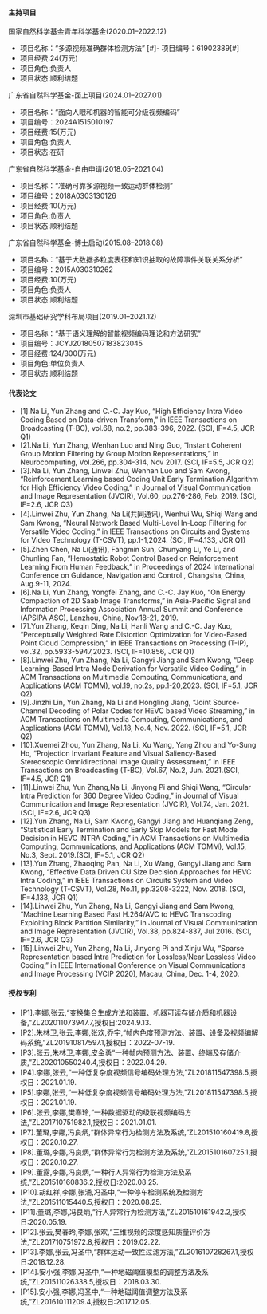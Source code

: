 
#### 主持项目
国家自然科学基金青年科学基金(2020.01–2022.12)
- 项目名称：“多源视频准确群体检测方法”
[#]- 项目编号：61902389[#]
- 项目经费:24(万元)
- 项目角色:负责人
- 项目状态:顺利结题

广东省自然科学基金-面上项目(2024.01–2027.01)
- 项目名称：“面向人眼和机器的智能可分级视频编码”
- 项目编号：2024A1515010197
- 项目经费:15(万元)
- 项目角色:负责人
- 项目状态:在研

广东省自然科学基金-自由申请(2018.05–2021.04)
- 项目名称：“准确可靠多源视频一致运动群体检测”
- 项目编号：2018A0303130126
- 项目经费:10(万元)
- 项目角色:负责人
- 项目状态:顺利结题

广东省自然科学基金-博士启动(2015.08–2018.08)
- 项目名称：“基于大数据多粒度表征和知识抽取的故障事件关联关系分析”
- 项目编号：2015A030310262
- 项目经费:10(万元)
- 项目角色:负责人
- 项目状态:顺利结题

深圳市基础研究学科布局项目(2019.01–2021.12)
- 项目名称：“基于语义理解的智能视频编码理论和方法研究”
- 项目编号：JCYJ20180507183823045
- 项目经费:124/300(万元)
- 项目角色:单位负责人
- 项目状态:顺利结题


#### 代表论文

- [1].Na Li, Yun Zhang and C.-C. Jay Kuo, “High Efficiency Intra Video Coding Based on Data-driven Transform,” in IEEE Transactions on Broadcasting (T-BC), vol.68, no.2, pp.383-396, 2022. (SCI, IF=4.5, JCR Q1)
- [2].Na Li, Yun Zhang, Wenhan Luo and Ning Guo, “Instant Coherent Group Motion Filtering by Group Motion Representations,” in Neurocomputing, Vol.266, pp.304-314, Nov 2017. (SCI, IF=5.5, JCR Q2)
- [3].Na Li, Yun Zhang, Linwei Zhu, Wenhan Luo and Sam Kwong, “Reinforcement Learning based Coding Unit Early Termination Algorithm for High Efficiency Video Coding,” in Journal of Visual Communication and Image Representation (JVCIR), Vol.60, pp.276-286, Feb. 2019. (SCI, IF=2.6, JCR Q3)
- [4].Linwei Zhu, Yun Zhang, Na Li(共同通讯), Wenhui Wu, Shiqi Wang and Sam Kwong, “Neural Network Based Multi-Level In-Loop Filtering for Versatile Video Coding,” in IEEE Transactions on Circuits and Systems for Video Technology (T-CSVT), pp.1-1,2024. (SCI, IF=4.133, JCR Q1)
- [5].Zhen Chen, Na Li(通讯), Fangmin Sun, Chunyang Li, Ye Li, and Chunling Fan, “Hemostatic Robot Control Based on Reinforcement Learning From Human Feedback,” in Proceedings of 2024 International Conference on Guidance, Navigation and Control , Changsha, China, Aug.9-11, 2024.
- [6].Na Li, Yun Zhang, Yongfei Zhang, and C.-C. Jay Kuo, “On Energy Compaction of 2D Saab Image Transforms,” in Asia-Pacific Signal and Information Processing Association Annual Summit and Conference (APSIPA ASC), Lanzhou, China, Nov.18-21, 2019.
- [7].Yun Zhang, Keqin Ding, Na Li, Hanli Wang and C.-C. Jay Kuo, “Perceptually Weighted Rate Distortion Optimization for Video-Based Point Cloud Compression,” in IEEE Transactions on Processing (T-IP), vol.32, pp.5933-5947,2023. (SCI, IF=10.856, JCR Q1)
- [8].Linwei Zhu, Yun Zhang, Na Li, Gangyi Jiang and Sam Kwong, “Deep Learning-Based Intra Mode Derivation for Versatile Video Coding,” in ACM Transactions on Multimedia Computing, Communications, and Applications (ACM TOMM), vol.19, no.2s, pp.1-20,2023. (SCI, IF=5.1, JCR Q2)
- [9].Jinzhi Lin, Yun Zhang, Na Li and Hongling Jiang, “Joint Source-Channel Decoding of Polar Codes for HEVC based Video Streaming,” in ACM Transactions on Multimedia Computing, Communications, and Applications (ACM TOMM), Vol.18, No.4, Nov. 2022. (SCI, IF=5.1, JCR Q2)
- [10].Xuemei Zhou, Yun Zhang, Na Li, Xu Wang, Yang Zhou and Yo-Sung Ho, “Projection Invariant Feature and Visual Saliency-Based Stereoscopic Omnidirectional Image Quality Assessment,” in IEEE Transactions on Broadcasting (T-BC), Vol.67, No.2, Jun. 2021.(SCI, IF=4.5, JCR Q1)
- [11].Linwei Zhu, Yun Zhang,Na Li, Jinyong Pi and Shiqi Wang, “Circular Intra Prediction for 360 Degree Video Coding,” in Journal of Visual Communication and Image Representation (JVCIR), Vol.74, Jan. 2021.(SCI, IF=2.6, JCR Q3)
- [12].Yun Zhang, Na Li, Sam Kwong, Gangyi Jiang and Huanqiang Zeng, “Statistical Early Termination and Early Skip Models for Fast Mode Decision in HEVC INTRA Coding,” in ACM Transactions on Multimedia Computing, Communications, and Applications (ACM TOMM), Vol.15, No.3, Sept. 2019.(SCI, IF=5.1, JCR Q2)
- [13].Yun Zhang, Zhaoqing Pan, Na Li, Xu Wang, Gangyi Jiang and Sam Kwong, “Effective Data Driven CU Size Decision Approaches for HEVC Intra Coding,” in IEEE Transactions on Circuits System and Video Technology (T-CSVT), Vol.28, No.11, pp.3208-3222, Nov. 2018. (SCI, IF=4.133, JCR Q1)
- [14].Linwei Zhu, Yun Zhang, Na Li, Gangyi Jiang and Sam Kwong, “Machine Learning Based Fast H.264/AVC to HEVC Transcoding Exploiting Block Partition Similarity,” in Journal of Visual Communication and Image Representation (JVCIR), Vol.38, pp.824-837, Jul 2016. (SCI, IF=2.6, JCR Q3)
- [15].Linwei Zhu, Yun Zhang, Na Li, Jinyong Pi and Xinju Wu, “Sparse Representation based Intra Prediction for Lossless/Near Lossless Video Coding,” in IEEE International Conference on Visual Communications and Image Processing (VCIP 2020), Macau, China, Dec. 1-4, 2020.





#### 授权专利


- [P1].李娜,张云,“变换集合生成方法和装置、机器可读存储介质和机器设备,”ZL202011073947.7,授权日:2024.9.13.
- [P2].朱林卫,张云,李娜,张欢,乔宇,“帧内色度预测方法、装置、设备及视频编解码系统,”ZL201910817597.1,授权日：2022-07-19.
- [P3].张云,朱林卫,李娜,皮金勇“一种帧内预测方法、装置、终端及存储介质,”ZL202010550240.4,授权日：2022.04.29.
- [P4].李娜,张云,“一种低复杂度视频信号编码处理方法,”ZL201811547398.5,授权日：2021.01.19.
- [P5].李娜,张云,“一种低复杂度视频信号编码处理方法,”ZL201811547398.5,授权日：2021.01.19.
- [P6].张云,李娜,樊春玲,“一种数据驱动的级联视频编码方法,”ZL201710751982.1,授权日：2021.01.01.
- [P7].董璐,李娜,冯良炳,“群体异常行为检测方法及系统,”ZL201510160419.8,授权日：2020.10.27.
- [P8].董璐,李娜,冯良炳,“群体异常行为检测方法及系统,”ZL201510160725.1,授权日：2020.10.27.
- [P9].董露,李娜,冯良炳,“一种行人异常行为检测方法及系统,”ZL201510160836.2,授权日:2020.08.25.
- [P10].胡红祥,李娜,张涌,冯圣中,“一种停车检测系统及检测方法,”ZL201511015440.5,授权日：2020.08.25.
- [P11].董璐,李娜,冯良炳,“行人异常行为检测方法,”ZL201510161942.2,授权日:2020.05.19.
- [P12].张云,樊春玲,李娜,张欢,“三维视频的深度感知质量评价方法,”ZL201710751972.8,授权日：2019.02.22.
- [P13].李娜,张云,冯圣中,“群体运动一致性过滤方法,”ZL201610728267.1,授权日:2018.12.28.
- [P14].安小强,李娜,冯圣中,“一种地磁阈值模型的调整方法及系统,”ZL201511026338.5,授权日：2018.03.30.
- [P15].安小强,李娜,冯圣中,“一种地磁阈值调整方法及系统,”ZL201610111209.4,授权日:2017.12.05.
